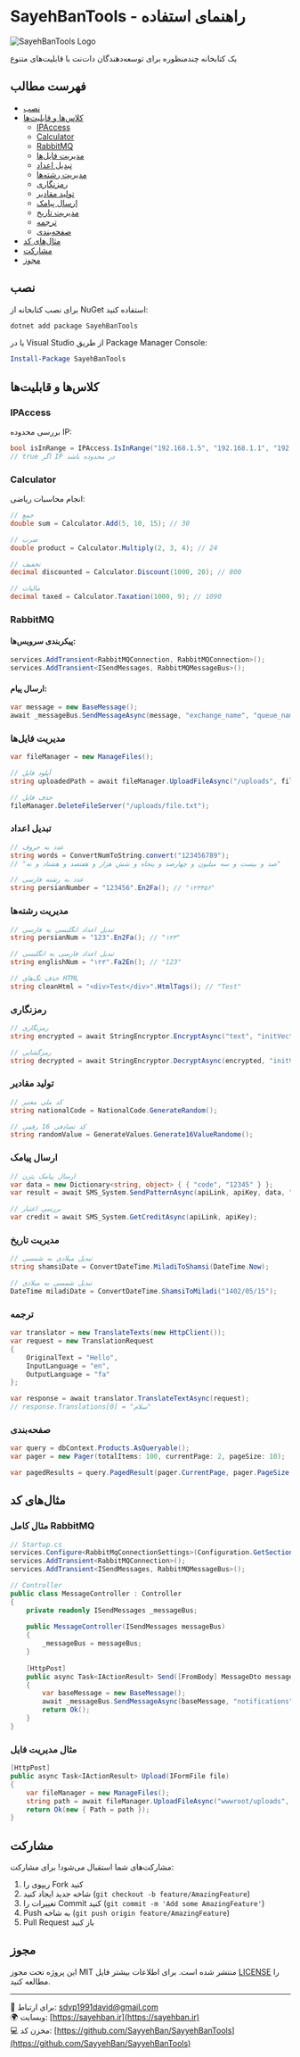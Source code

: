 # SayehBanTools - راهنمای استفاده

![SayehBanTools Logo](https://github.com/SayyehBan/SayyehBanTools/raw/main/logo.png)

یک کتابخانه چندمنظوره برای توسعه‌دهندگان دات‌نت با قابلیت‌های متنوع

## فهرست مطالب

- [نصب](#نصب)
- [کلاس‌ها و قابلیت‌ها](#کلاسها-و-قابلیتها)
  - [IPAccess](#ipaccess)
  - [Calculator](#calculator)
  - [RabbitMQ](#rabbitmq)
  - [مدیریت فایل‌ها](#مدیریت-فایلها)
  - [تبدیل اعداد](#تبدیل-اعداد)
  - [مدیریت رشته‌ها](#مدیریت-رشتهها)
  - [رمزنگاری](#رمزنگاری)
  - [تولید مقادیر](#تولید-مقادیر)
  - [ارسال پیامک](#ارسال-پیامک)
  - [مدیریت تاریخ](#مدیریت-تاریخ)
  - [ترجمه](#ترجمه)
  - [صفحه‌بندی](#صفحهبندی)
- [مثال‌های کد](#مثالهای-کد)
- [مشارکت](#مشارکت)
- [مجوز](#مجوز)

## نصب

برای نصب کتابخانه از NuGet استفاده کنید:

```bash
dotnet add package SayehBanTools
```

یا در Visual Studio از طریق Package Manager Console:

```powershell
Install-Package SayehBanTools
```

## کلاس‌ها و قابلیت‌ها

### IPAccess

بررسی محدوده IP:

```csharp
bool isInRange = IPAccess.IsInRange("192.168.1.5", "192.168.1.1", "192.168.1.10");
// true اگر IP در محدوده باشد
```

### Calculator

انجام محاسبات ریاضی:

```csharp
// جمع
double sum = Calculator.Add(5, 10, 15); // 30

// ضرب
double product = Calculator.Multiply(2, 3, 4); // 24

// تخفیف
decimal discounted = Calculator.Discount(1000, 20); // 800

// مالیات
decimal taxed = Calculator.Taxation(1000, 9); // 1090
```

### RabbitMQ

#### پیکربندی سرویس‌ها:

```csharp
services.AddTransient<RabbitMQConnection, RabbitMQConnection>();
services.AddTransient<ISendMessages, RabbitMQMessageBus>();
```

#### ارسال پیام:

```csharp
var message = new BaseMessage();
await _messageBus.SendMessageAsync(message, "exchange_name", "queue_name");
```

### مدیریت فایل‌ها

```csharp
var fileManager = new ManageFiles();

// آپلود فایل
string uploadedPath = await fileManager.UploadFileAsync("/uploads", file);

// حذف فایل
fileManager.DeleteFileServer("/uploads/file.txt");
```

### تبدیل اعداد

```csharp
// عدد به حروف
string words = ConvertNumToString.convert("123456789");
// "صد و بیست و سه میلیون و چهارصد و پنجاه و شش هزار و هفتصد و هشتاد و نه"

// عدد به رشته فارسی
string persianNumber = "123456".En2Fa(); // "۱۲۳۴۵۶"
```

### مدیریت رشته‌ها

```csharp
// تبدیل اعداد انگلیسی به فارسی
string persianNum = "123".En2Fa(); // "۱۲۳"

// تبدیل اعداد فارسی به انگلیسی
string englishNum = "۱۲۳".Fa2En(); // "123"

// حذف تگ‌های HTML
string cleanHtml = "<div>Test</div>".HtmlTags(); // "Test"
```

### رمزنگاری

```csharp
// رمزنگاری
string encrypted = await StringEncryptor.EncryptAsync("text", "initVector", "passPhrase");

// رمزگشایی
string decrypted = await StringEncryptor.DecryptAsync(encrypted, "initVector", "passPhrase");
```

### تولید مقادیر

```csharp
// کد ملی معتبر
string nationalCode = NationalCode.GenerateRandom();

// کد تصادفی 16 رقمی
string randomValue = GenerateValues.Generate16ValueRandome();
```

### ارسال پیامک

```csharp
// ارسال پیامک پترن
var data = new Dictionary<string, object> { { "code", "12345" } };
var result = await SMS_System.SendPatternAsync(apiLink, apiKey, data, "pattern_code", "sender", "09123456789", null);

// بررسی اعتبار
var credit = await SMS_System.GetCreditAsync(apiLink, apiKey);
```

### مدیریت تاریخ

```csharp
// تبدیل میلادی به شمسی
string shamsiDate = ConvertDateTime.MiladiToShamsi(DateTime.Now);

// تبدیل شمسی به میلادی
DateTime miladiDate = ConvertDateTime.ShamsiToMiladi("1402/05/15");
```

### ترجمه

```csharp
var translator = new TranslateTexts(new HttpClient());
var request = new TranslationRequest
{
    OriginalText = "Hello",
    InputLanguage = "en",
    OutputLanguage = "fa"
};

var response = await translator.TranslateTextAsync(request);
// response.Translations[0] = "سلام"
```

### صفحه‌بندی

```csharp
var query = dbContext.Products.AsQueryable();
var pager = new Pager(totalItems: 100, currentPage: 2, pageSize: 10);

var pagedResults = query.PagedResult(pager.CurrentPage, pager.PageSize, out int totalCount);
```

## مثال‌های کد

### مثال کامل RabbitMQ

```csharp
// Startup.cs
services.Configure<RabbitMqConnectionSettings>(Configuration.GetSection("RabbitMQ"));
services.AddTransient<RabbitMQConnection>();
services.AddTransient<ISendMessages, RabbitMQMessageBus>();

// Controller
public class MessageController : Controller
{
    private readonly ISendMessages _messageBus;
    
    public MessageController(ISendMessages messageBus)
    {
        _messageBus = messageBus;
    }
    
    [HttpPost]
    public async Task<IActionResult> Send([FromBody] MessageDto message)
    {
        var baseMessage = new BaseMessage();
        await _messageBus.SendMessageAsync(baseMessage, "notifications", "emails");
        return Ok();
    }
}
```

### مثال مدیریت فایل

```csharp
[HttpPost]
public async Task<IActionResult> Upload(IFormFile file)
{
    var fileManager = new ManageFiles();
    string path = await fileManager.UploadFileAsync("wwwroot/uploads", file);
    return Ok(new { Path = path });
}
```

## مشارکت

مشارکت‌های شما استقبال می‌شود! برای مشارکت:

1. ریپوی را Fork کنید
2. شاخه جدید ایجاد کنید (`git checkout -b feature/AmazingFeature`)
3. تغییرات را Commit کنید (`git commit -m 'Add some AmazingFeature'`)
4. Push به شاخه (`git push origin feature/AmazingFeature`)
5. Pull Request باز کنید

## مجوز

این پروژه تحت مجوز MIT منتشر شده است. برای اطلاعات بیشتر فایل [LICENSE](LICENSE) را مطالعه کنید.

---

📧 برای ارتباط: sdvp1991david@gmail.com  
🌍 وبسایت: [https://sayehban.ir](https://sayehban.ir)  
💻 مخزن کد: [https://github.com/SayyehBan/SayyehBanTools](https://github.com/SayyehBan/SayyehBanTools)